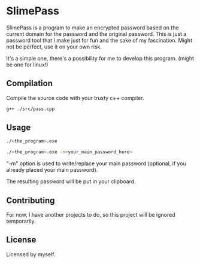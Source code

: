 # SlimePass

SlimePass is a program to make an encrypted password based on the current domain for the password and the original password.
This is just a password tool that I make just for fun and the sake of my fascination.
Might not be perfect, use it on your own risk.

It's a simple one, there's a possibility for me to develop this program.
(might be one for linux!)

## Compilation

Compile the source code with your trusty c++ compiler.

```bash
g++ ./src/pass.cpp
```

## Usage

```bash
./<the_program>.exe

./<the_program>.exe -m<your_main_password_here>
```
"-m" option is used to write/replace your main password (optional, if you already placed your main password).

The resulting password will be put in your clipboard.

## Contributing
For now, I have another projects to do, so this project will be ignored temporarily.

## License
Licensed by myself.

